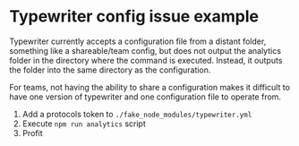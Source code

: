 # Typewriter config issue example

Typewriter currently accepts a configuration file from a distant folder,
something like a shareable/team config, but does not output the analytics folder
in the directory where the command is executed. Instead, it outputs the folder
into the same directory as the configuration. 

For teams, not having the ability to share a configuration makes it difficult to
have one version of typewriter and one configuration file to operate from.

1. Add a protocols token to `./fake_node_modules/typewriter.yml`
2. Execute `npm run analytics` script
3. Profit
